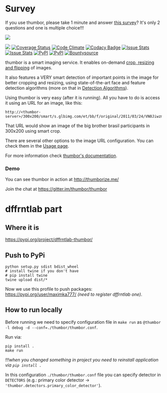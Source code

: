 # Survey

If you use thumbor, please take 1 minute and answer [this survey](http://t.co/qPBLXJX0mi)? It's only 2 questions and one is multiple choice!!!

[<img src="https://raw.github.com/thumbor/thumbor/master/logo-thumbor.png">](https://github.com/thumbor/thumbor)

[<img src="https://secure.travis-ci.org/thumbor/thumbor.png?branch=master">](http://travis-ci.org/thumbor/thumbor)
[![Coverage Status](https://coveralls.io/repos/thumbor/thumbor/badge.svg?branch=master&service=github)](https://coveralls.io/github/thumbor/thumbor?branch=master)
[![Code Climate](https://codeclimate.com/github/thumbor/thumbor/badges/gpa.svg)](https://codeclimate.com/github/thumbor/thumbor)
[![Codacy Badge](https://api.codacy.com/project/badge/373e13c719c0417f84f0d7d363c9d539)](https://www.codacy.com/app/heynemann/thumbor)
[![Issue Stats](http://issuestats.com/github/thumbor/thumbor/badge/pr)](http://issuestats.com/github/thumbor/thumbor)
[![Issue Stats](http://issuestats.com/github/thumbor/thumbor/badge/issue)](http://issuestats.com/github/thumbor/thumbor) 
[![PyPI](https://img.shields.io/pypi/v/thumbor.svg)](https://pypi.python.org/pypi/thumbor)
[![PyPI](https://img.shields.io/pypi/dm/thumbor.svg)](https://pypi.python.org/pypi/thumbor)
[![Bountysource](https://www.bountysource.com/badge/tracker?tracker_id=257692)](https://www.bountysource.com/trackers/257692-globocom-thumbor?utm_source=257692&utm_medium=shield&utm_campaign=TRACKER_BADGE)

thumbor is a smart imaging service. It enables on-demand [crop, resizing and flipping](http://thumbor.readthedocs.io/en/latest/crop_and_resize_algorithms.html) of images.

It also features a VERY smart detection of important points in the image for better cropping and resizing, using state-of-the-art face and feature detection algorithms (more on that in [Detection Algorithms](http://thumbor.readthedocs.io/en/latest/detection_algorithms.html)).

Using thumbor is very easy (after it is running). All you have to do is access it using an URL for an image, like this:

```
http://<thumbor-server>/300x200/smart/s.glbimg.com/et/bb/f/original/2011/03/24/VN0JiwzmOw0b0lg.jpg
```

That URL would show an image of the big brother brasil participants in 300x200 using smart crop.

There are several other options to the image URL configuration. You can check them in the [Usage page](http://thumbor.readthedocs.io/en/latest/usage.html).

For more information check [thumbor's
documentation](http://thumbor.readthedocs.org/en/latest/index.html "thumbor docs").

### Demo

You can see thumbor in action at http://thumborize.me/



Join the chat at https://gitter.im/thumbor/thumbor

# dffrntlab part

## Where it is

https://pypi.org/project/dffrntlab-thumbor/

## Push to PyPi

```
python setup.py sdist bdist_wheel
# install twine if you don't have
# pip install twine
twine upload dist/*
```

Now we use this profile to push packages: https://pypi.org/user/maximka777/ _(need to register dffrntlab one)_.

## How to run locally

Before running we need to specify configuration file in `make run` as `@thumbor -l debug -d --conf=./thumbor/thumbor.conf`.

Run via:
```
pip install .
make run
```

_!!!when you changed something in project you need to reinstall application via `pip install .`_

In this configuration `./thumbor/thumbor.conf` file you can specify detector in `DETECTORS` (e.g.: primary color detector -> `'thumbor.detectors.primary_color_detector'`).
